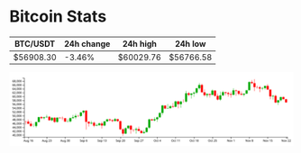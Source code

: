 # Bitcoin Stats

BTC/USDT|24h change|24h high|24h low|
|---|---|---|---|
|$56908.30|-3.46%|$60029.76|$56766.58|

<img src="./chart.svg">
